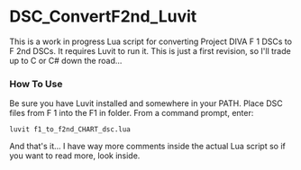 # DSC_ConvertF2nd_Luvit
This is a work in progress Lua script for converting Project DIVA F 1 DSCs to F 2nd DSCs.
It requires Luvit to run it.
This is just a first revision, so I'll trade up to C or C# down the road...

### How To Use
Be sure you have Luvit installed and somewhere in your PATH.
Place DSC files from F 1 into the F1 in folder.
From a command prompt, enter:
```
luvit f1_to_f2nd_CHART_dsc.lua
```
And that's it... I have way more comments inside the actual Lua script so if you want to read more, look inside.
